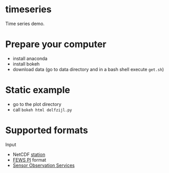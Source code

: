 # timeseries
Time series demo.

# Prepare your computer
- install anaconda
- install bokeh
- download data (go to data directory and in a bash shell execute `get.sh`)

# Static example
- go to the plot directory
- call `bokeh html delfzijl.py`


# Supported formats

Input
- NetCDF [station](http://cfconventions.org/cf-conventions/cf-conventions.html#_single_time_series_including_deviations_from_a_nominal_fixed_spatial_location)
- [FEWS PI](https://publicwiki.deltares.nl/display/FEWSDOC/Delft-Fews+Published+Interface+timeseries+Format+(PI)+Import) format
- [Sensor Observation Services](http://www.opengeospatial.org/standards/sos)
